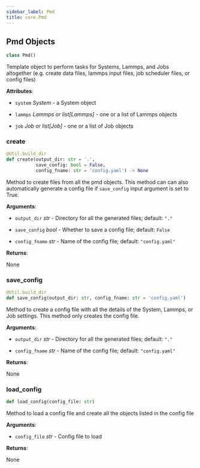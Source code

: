 ```yaml
---
sidebar_label: Pmd
title: core.Pmd
---
```


## Pmd Objects

```python
class Pmd()
```

Template object to perform tasks for Systems, Lammps, and Jobs
altogether (e.g. create data files, lammps input files, job scheduler
files, or config files)

**Attributes**:

- `system` _System_ - a System object
  
- `lammps` _Lammps or list[Lammps]_ - one or a list of Lammps objects
  
- `job` _Job or list[Job]_ - one or a list of Job objects

### create

```python
@Util.build_dir
def create(output_dir: str = '.',
           save_config: bool = False,
           config_fname: str = 'config.yaml') -> None
```

Method to create files from all the pmd objects. This method can
can also automatically generate a config file if `save_config` input
argument is set to True.

**Arguments**:

- `output_dir` _str_ - Directory for all the generated files; default:
  `"."`
  
- `save_config` _bool_ - Whether to save a config file; default: `False`
  
- `config_fname` _str_ - Name of the config file; default:
  `"config.yaml"`
  

**Returns**:

  None

### save\_config

```python
@Util.build_dir
def save_config(output_dir: str, config_fname: str = 'config.yaml')
```

Method to create a config file with all the details of the System,
Lammps, or Job settings. This method only creates the config file.

**Arguments**:

- `output_dir` _str_ - Directory for all the generated files; default:
  `"."`
  
- `config_fname` _str_ - Name of the config file; default:
  `"config.yaml"`
  

**Returns**:

  None

### load\_config

```python
def load_config(config_file: str)
```

Method to load a config file and create all the objects listed in
the config file

**Arguments**:

- `config_file` _str_ - Config file to load
  

**Returns**:

  None

